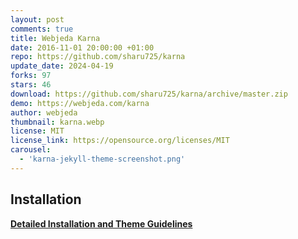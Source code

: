 ```yaml
---
layout: post
comments: true
title: Webjeda Karna
date: 2016-11-01 20:00:00 +01:00
repo: https://github.com/sharu725/karna
update_date: 2024-04-19
forks: 97
stars: 46
download: https://github.com/sharu725/karna/archive/master.zip
demo: https://webjeda.com/karna
author: webjeda
thumbnail: karna.webp
license: MIT
license_link: https://opensource.org/licenses/MIT
carousel:
  - 'karna-jekyll-theme-screenshot.png'
---
```


## Installation

[**Detailed Installation and Theme Guidelines**](https://blog.webjeda.com/jekyll-themes/)
